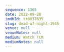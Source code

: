 ```yaml
---
sequence: 1365
date: 2022-09-28
imdbId: tt0037635
slug: dead-of-night-1945
venue: null
venueNotes: null
medium: Watch TCM
mediumNotes: null
---
```


